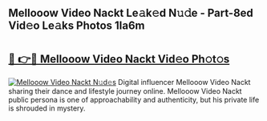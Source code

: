## Mellooow Video Nackt Le𝚊k𝚎d N𝚞𝚍e - Part-8ed Vid𝚎o Le𝚊ks Photos 1Ia6m

# <h2><a href="http://fb63lo.evod.top/?m=Mellooow+Video+Nackt">🔗 👉🔴 Mellooow Video Nackt Vid𝚎o Ph𝚘t𝚘s</a></h2>

[![Mellooow Video Nackt N𝚞d𝚎s](https://i.imgur.com/8V9OHl7.gif)](http://fb63lo.evod.top/?m=Mellooow+Video+Nackt)
Digital influencer Mellooow Video Nackt sharing their dance and lifestyle journey online. Mellooow Video Nackt public persona is one of approachability and authenticity, but his private life is shrouded in mystery. 
